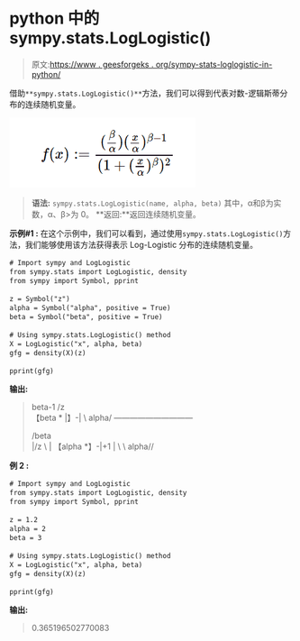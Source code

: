 # python 中的 sympy.stats.LogLogistic()

> 原文:[https://www . geesforgeks . org/sympy-stats-loglogistic-in-python/](https://www.geeksforgeeks.org/sympy-stats-loglogistic-in-python/)

借助`**sympy.stats.LogLogistic()**`方法，我们可以得到代表对数-逻辑斯蒂分布的连续随机变量。

![](img/9772ed93a03634128b64bca2f73d5d68.png)

> **语法:** `sympy.stats.LogLogistic(name, alpha, beta)`
> 其中，α和β为实数，α、β>为 0。
> **返回:**返回连续随机变量。

**示例#1 :**
在这个示例中，我们可以看到，通过使用`sympy.stats.LogLogistic()`方法，我们能够使用该方法获得表示 Log-Logistic 分布的连续随机变量。

```
# Import sympy and LogLogistic
from sympy.stats import LogLogistic, density
from sympy import Symbol, pprint

z = Symbol("z")
alpha = Symbol("alpha", positive = True)
beta = Symbol("beta", positive = True)

# Using sympy.stats.LogLogistic() method
X = LogLogistic("x", alpha, beta)
gfg = density(X)(z)

pprint(gfg)
```

**输出:**

> beta-1
> /z \
> 【beta * |】-|
> \ alpha/
> ——————————
> 
> /beta \
> |/z \ |
> 【alpha *】-|+1 |
> \ \ alpha//

**例 2 :**

```
# Import sympy and LogLogistic
from sympy.stats import LogLogistic, density
from sympy import Symbol, pprint

z = 1.2
alpha = 2
beta = 3

# Using sympy.stats.LogLogistic() method
X = LogLogistic("x", alpha, beta)
gfg = density(X)(z)

pprint(gfg)
```

**输出:**

> 0.365196502770083